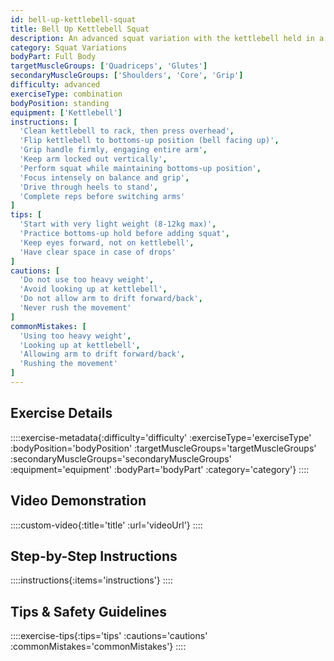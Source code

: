 ```yaml
---
id: bell-up-kettlebell-squat
title: Bell Up Kettlebell Squat
description: An advanced squat variation with the kettlebell held in a bottoms-up position overhead, maximizing shoulder stability demands while performing lower body movement.
category: Squat Variations
bodyPart: Full Body
targetMuscleGroups: ['Quadriceps', 'Glutes']
secondaryMuscleGroups: ['Shoulders', 'Core', 'Grip']
difficulty: advanced
exerciseType: combination
bodyPosition: standing
equipment: ['Kettlebell']
instructions: [
  'Clean kettlebell to rack, then press overhead',
  'Flip kettlebell to bottoms-up position (bell facing up)',
  'Grip handle firmly, engaging entire arm',
  'Keep arm locked out vertically',
  'Perform squat while maintaining bottoms-up position',
  'Focus intensely on balance and grip',
  'Drive through heels to stand',
  'Complete reps before switching arms'
]
tips: [
  'Start with very light weight (8-12kg max)',
  'Practice bottoms-up hold before adding squat',
  'Keep eyes forward, not on kettlebell',
  'Have clear space in case of drops'
]
cautions: [
  'Do not use too heavy weight',
  'Avoid looking up at kettlebell',
  'Do not allow arm to drift forward/back',
  'Never rush the movement'
]
commonMistakes: [
  'Using too heavy weight',
  'Looking up at kettlebell',
  'Allowing arm to drift forward/back',
  'Rushing the movement'
]
---
```


## Exercise Details

::::exercise-metadata{:difficulty='difficulty' :exerciseType='exerciseType' :bodyPosition='bodyPosition' :targetMuscleGroups='targetMuscleGroups' :secondaryMuscleGroups='secondaryMuscleGroups' :equipment='equipment' :bodyPart='bodyPart' :category='category'}
::::

## Video Demonstration

::::custom-video{:title='title' :url='videoUrl'}
::::

## Step-by-Step Instructions

::::instructions{:items='instructions'}
::::

## Tips & Safety Guidelines

::::exercise-tips{:tips='tips' :cautions='cautions' :commonMistakes='commonMistakes'}
::::
